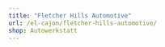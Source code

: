```yaml
---
title: "Fletcher Hills Automotive"
url: /el-cajon/fletcher-hills-automotive/
shop: Autowerkstatt
---
```

